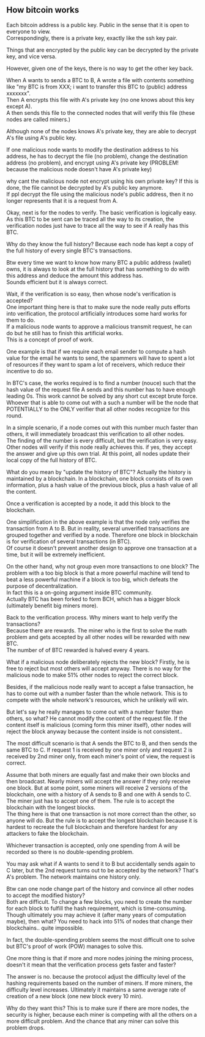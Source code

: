 How bitcoin works
-------------------------------

Each bitcoin address is a public key.
Public in the sense that it is open to everyone to view.  
Correspondingly, there is a private key, exactly like the ssh key pair.

Things that are encrypted by the public key can be decrypted by the private key,
and vice versa.

However, given one of the keys, there is no way to get the other key back.

When A wants to sends a BTC to B,
A wrote a file with contents something like "my BTC is from XXX; i want to transfer this BTC to (public) address xxxxxxx".  
Then A encrypts this file with A's private key (no one knows about this key except A).  
A then sends this file to the connected nodes that will verify this file (these nodes are called miners.)

Although none of the nodes knows A's private key, they are able to decrypt A's file using A's public key.

If one malicious node wants to modify the destination address to his address, he has to decrypt the file (no problem),
change the destination address (no problem),
and encrypt using A's private key (PROBLEM! because the malicious node doesn't have A's private key)

why cant the malicious node not encrypt using his own private key?
If this is done, the file cannot be decrypted by A's public key anymore.  
If ppl decrypt the file using the malicious node's public address, then it no longer represents that it is a request from A.

Okay, next is for the nodes to verify.
The basic verification is logically easy.
As this BTC to be sent can be traced all the way to its creation, the verification nodes just have to trace all the way to see if A really has this BTC.

Why do they know the full history?
Because each node has kept a copy of the full history of every single BTC's transactions.

Btw every time we want to know how many BTC a public address (wallet) owns, it is always to look at the full history that has something to do with this address
and deduce the amount this address has.  
Sounds efficient but it is always correct.

Wait, if the verification is so easy, then whose node's verification is accepted?  
One important thing here is that to make sure the node really puts efforts into verification,
the protocol artificially introduces some hard works for them to do.  
If a malicious node wants to approve a malicious transmit request, he can do but he still has to finish this artificial works.  
This is a concept of proof of work.

One example is that if we require each email sender to compute a hash value for the email he wants to send,
the spammers will have to spent a lot of resources if they want to spam a lot of receivers, which reduce their incentive to do so.

In BTC's case, the works required is to find a number (nouce) such that the hash value of the request file A sends and this number has to have enough leading 0s.
This work cannot be solved by any short cut except brute force.
Whoever that is able to come out with a such a number will be the node that POTENTIALLY to the ONLY verifier that all other nodes recognize for this round.

In a simple scenario, if a node comes out with this number much faster than others, it will immediately broadcast this verification to all other nodes.  
The finding of the number is every difficult, but the verification is very easy.
Other nodes will verify if this node really achieves this. if yes, they accept the answer and give up this own trial.
At this point, all nodes update their local copy of the full history of BTC.

What do you mean by "update the history of BTC"?
Actually the history is maintained by a blockchain.
In a blockchain, one block consists of its own information, plus a hash value of the previous block, plus a hash value of all the content. 

Once a verification is accepted by a node, it add this block to the blockchain.

One simplification in the above example is that the node only verifies the transaction from A to B.
But in reality, several unverified transactions are grouped together and verified by a node.
Therefore one block in blockchain is for verification of several transactions (in BTC).  
Of course it doesn't prevent another design to approve one transaction at a time, but it will be extremely inefficient.

On the other hand, why not group even more transactions to one block?
The problem with a too big block is that a more powerful machine will tend to beat a less powerful machine if a block is too big,
which defeats the purpose of decentralization.  
In fact this is a on-going argument inside BTC community.  
Actually BTC has been forked to form BCH, which has a bigger block (ultimately benefit big miners more).

Back to the verification process.
Why miners want to help verify the transactions?  
Because there are rewards.
The miner who is the first to solve the math problem and gets accepted by all other nodes will be rewarded with new BTC.  
The number of of BTC rewarded is halved every 4 years.

What if a malicious node deliberately rejects the new block?
Firstly, he is free to reject but most others will accept anyway.
There is no way for the malicious node to make 51% other nodes to reject the correct block.

Besides, if the malicious node really want to accept a false transaction, he has to come out with a number faster than the whole network.
This is to compete with the whole network's resources, which he unlikely will win.

But let's say he really manages to come out with a number faster than others, so what?
He cannot modify the content of the request file.
If the content itself is malicious (coming form this miner itself), other nodes will reject the block anyway because the content inside is not consistent..

The most difficult scenario is that A sends the BTC to B, and then sends the same BTC to C.
If request 1 is received by one miner only and request 2 is received by 2nd miner only,
from each miner's point of view, the request is correct.

Assume that both miners are equally fast and make their own blocks and then broadcast.
Nearly miners will accept the answer if they only receive one block.
But at some point, some miners will receive 2 versions of the blockchain, one with a history of A sends to B and one with A sends to C.  
The miner just has to accept one of them.
The rule is to accept the blockchain with the longest blocks.  
The thing here is that one transaction is not more correct than the other, so anyone will do.
But the rule is to accept the longest blockchain because it is hardest to recreate the full blockchain
and therefore hardest for any attackers to fake the blockchain.

Whichever transaction is accepted, only one spending from A will be recorded so there is no double-spending problem.

You may ask what if A wants to send it to B but accidentally sends again to C later, but the 2nd request turns out to be accepted by the network?
That's A's problem.
The network maintains one history only.

Btw can one node change part of the history and convince all other nodes to accept the modified history?  
Both are difficult.
To change a few blocks, you need to create the number for each block to fulfill the hash requirement, which is time-consuming.
Though ultimately you may achieve it (after many years of computation maybe), then what?
You need to hack into 51% of nodes that change their blockchains.. quite impossible.

In fact, the double-spending problem seems the most difficult one to solve but BTC's proof of work (POW) manages to solve this.

One more thing is that if more and more nodes joining the mining process, doesn't it mean that the verification process gets faster and faster?

The answer is no. because the protocol adjust the difficulty level of the hashing requirements based on the number of miners.
If more miners, the difficulty level increases.
Ultimately it maintains a same average rate of creation of a new block (one new block every 10 min).

Why do they want this?
This is to make sure if there are more nodes, the security is higher, because each miner is competing with all the others on a more difficult problem.
And the chance that any miner can solve this problem drops.
